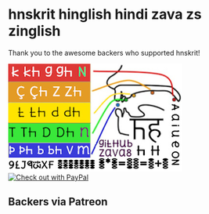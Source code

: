 # hnskrit hinglish hindi zava zs zinglish

Thank you to the awesome backers who supported hnskrit!

[<img src="src/assets/images/phoniks_smal_larz.jpg" alt="Became a patreon">](https://www.patreon.com/hscii)
[<img src="other/promotion/badges/paypal.png" alt="Check out with PayPal">](https://www.paypal.me/sienoriExt)

## Backers via Patreon

